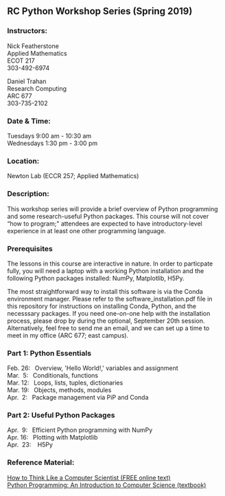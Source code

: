 ## RC Python Workshop Series (Spring 2019)

### Instructors:
Nick Featherstone  
Applied Mathematics  
ECOT 217  
303-492-6974  

Daniel Trahan  
Research Computing  
ARC 677  
303-735-2102    


### Date & Time:
Tuesdays 9:00 am - 10:30 am   
Wednesdays 1:30 pm - 3:00 pm

### Location:
Newton Lab (ECCR 257; Applied Mathematics)


### Description:  
This workshop series will provide a brief overview of Python programming and some research-useful Python packages. This course will not cover “how to program;" attendees are expected to have introductory-level experience in at least one other programming language. 

### Prerequisites
The lessons in this course are interactive in nature.  In order to particpate fully, you will need a laptop with a working Python installation and the following Python packages installed:  NumPy, Matplotlib, H5Py.

The most straightforward way to install this software is via the Conda environment manager.  Please refer to the software_installation.pdf file in this repository for instructions on installing Conda, Python, and the necesssary packages.  If you need one-on-one help with the installation process, please drop by during the optional, September 20th session.  Alternatively, feel free to send me an email, and we can set up a time to meet in my office (ARC 677; east campus).

### Part 1:  Python Essentials
Feb. 26: &ensp;Overview, 'Hello World!,' variables and assignment  
Mar. &nbsp;5: &ensp;Conditionals, functions  
Mar. 12:  &ensp;Loops, lists, tuples, dictionaries  
Mar. 19:  &ensp;Objects, methods, modules  
Apr. &nbsp;2:  &ensp;Package management via PiP and Conda

### Part 2:  Useful Python Packages 
Apr. &nbsp;9: &ensp;Efficient Python programming with NumPy   
Apr. 16:  &ensp;Plotting with Matplotlib    
Apr. &nbsp;23:  &nbsp;&ensp;H5Py  


### Reference Material:  
[How to Think Like a Computer Scientist (FREE online text)](http://openbookproject.net/thinkcs/python/english3e/)  
[Python Programming: An Introduction to Computer Science (textbook)](http://mcsp.wartburg.edu/zelle/python/)



